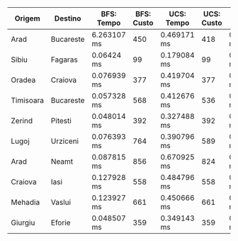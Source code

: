 | Origem    | Destino   | BFS: Tempo  | BFS: Custo | UCS: Tempo  | UCS: Custo | DFS: Tempo  | DFS: Custo |
| --------- | --------- | ----------- | ---------- | ----------- | ---------- | ----------- | ---------- |
| Arad      | Bucareste | 6.263107 ms | 450        | 0.469171 ms | 418        | 0.270701 ms | 733        |
| Sibiu     | Fagaras   | 0.06424 ms  | 99         | 0.179084 ms | 99         | 0.204284 ms | 99         |
| Oradea    | Craiova   | 0.076939 ms | 377        | 0.419704 ms | 377        | 0.171435 ms | 377        |
| Timisoara | Bucareste | 0.057328 ms | 568        | 0.412676 ms | 536        | 0.171624 ms | 615        |
| Zerind    | Pitesti   | 0.048014 ms | 392        | 0.327488 ms | 392        | 0.159310 ms | 399        |
| Lugoj     | Urziceni  | 0.076393 ms | 764        | 0.390796 ms | 589        | 0.185458 ms | 589        |
| Arad      | Neamt     | 0.087815 ms | 856        | 0.670925 ms | 824        | 0.232009 ms | 1139       |
| Craiova   | Iasi      | 0.127928 ms | 558        | 0.484796 ms | 558        | 0.220837 ms | 558        |
| Mehadia   | Vaslui    | 0.123927 ms | 661        | 0.450666 ms | 661        | 0.220852 ms | 661        |
| Giurgiu   | Eforie    | 0.048507 ms | 359        | 0.349143 ms | 359        | 0.188861 ms | 359        |
